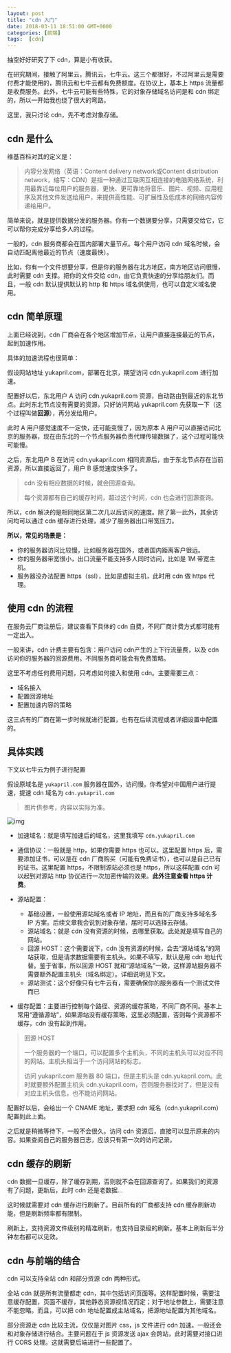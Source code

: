 ```yaml
---
layout: post
title: "cdn 入门"
date: 2018-03-11 18:51:00 GMT+0000
categories: [前端]
tags:  [cdn]
---
```


抽空好好研究了下 cdn，算是小有收获。

在研究期间，接触了阿里云，腾讯云，七牛云。这三个都很好，不过阿里云是需要付费才能使用的，腾讯云和七牛云都有免费额度。在协议上，基本上 https 流量都是收费服务。此外，七牛云可能有些特殊，它的对象存储域名访问是和 cdn  绑定的，所以一开始我也绕了很大的弯路。

这里，我只讨论 cdn，先不考虑对象存储。

<!-- more -->

## cdn 是什么

维基百科对其的定义是：

> 内容分发网络（英语：Content delivery network或Content distribution network，缩写：CDN）是指一种通过互联网互相连接的电脑网络系统，利用最靠近每位用户的服务器，更快、更可靠地将音乐、图片、视频、应用程序及其他文件发送给用户，来提供高性能、可扩展性及低成本的网络内容传递给用户。

简单来说，就是提供数据分发的服务器。你有一个数据要分享，只需要交给它，它可以帮你完成分享给多人的过程。

一般的，cdn 服务商都会在国内部署大量节点。每个用户访问 cdn 域名时候，会自动匹配离他最近的节点（速度最快）。

比如，你有一个文件想要分享，但是你的服务器在北方地区，南方地区访问很慢，此时需要 cdn 支撑。把你的文件交给 cdn，由它负责快速的分享给朋友们。而且，一般 cdn 默认提供默认的 http 和 https 域名供使用，也可以自定义域名使用。

## cdn 简单原理

上面已经说到，cdn 厂商会在各个地区增加节点，让用户直接连接最近的节点，起到加速作用。

具体的加速流程也很简单：

假设网站地址 yukapril.com，部署在北京，期望访问 cdn.yukapril.com 进行加速。

配置好以后，东北用户 A 访问 cdn.yukapril.com 资源，自动路由到最近的东北节点。此时东北节点没有需要的资源，只好访问网站 yukapril.com 先获取一下（这个过程叫做**回源**），再分发给用户。

此时 A 用户感觉速度不一定快，还可能变慢了，因为原本 A 用户可以直接访问北京的服务器，现在由东北的一个节点服务器负责代理传输数据了，这个过程可能快可能慢。

之后，东北用户 B 在访问 cdn.yukapril.com 相同资源后，由于东北节点存在当前资源，所以直接返回了，用户 B 感觉速度快多了。

> cdn 没有相应数据的时候，就会回源查询。
>
> 每个资源都有自己的缓存时间，超过这个时间，cdn 也会进行回源查询。

所以，cdn 解决的是相同地区第二次几以后访问的速度。除了第一此外，其余访问均可以通过 cdn 缓存进行处理，减少了服务器出口带宽压力。

**所以，常见的场景是：**

- 你的服务器访问比较慢，比如服务器在国外，或者国内距离客户很远。
- 你的服务器带宽很小，出口流量不能支持多人同时访问，比如是 1M 带宽主机。
- 服务器没办法配置 https（ssl），比如是虚拟主机，此时用 cdn 做 https 代理。

## 使用 cdn 的流程

在服务云厂商注册后，建议查看下具体的 cdn 自费，不同厂商计费方式都可能有一定出入。

一般来讲，cdn 计费主要有包含：用户访问 cdn产生的上下行流量费，以及 cdn 访问你的服务器的回源费用。不同服务商可能会有免费策略。

这里不考虑任何费用问题，只考虑如何接入和使用 cdn。主要需要三点：

* 域名接入
* 配置回源地址
* 配置加速内容的策略

这三点有的厂商在第一步时候就进行配置，也有在后续流程或者详细设置中配置的。

## 具体实践

下文以七牛云为例子进行配置

假设原域名是 `yukapril.com` 服务器在国外，访问慢。你希望对中国用户进行提速，提速 cdn 域名为 `cdn.yukapril.com`

> 图片供参考，内容以实际为准。

![img](https://cdn0.yukapril.com/blog/2018-03-11-cdn.png-wm.white)

* 加速域名：就是填写加速后的域名，这里我填写 `cdn.yukapril.com`

* 通信协议：一般就是 http，如果你需要 https 也可以。这里配置 https 后，需要添加证书，可以是在 cdn 厂商购买（可能有免费证书），也可以是自己已有的证书。这里配置 https，不限制源站必须也是 https，所以这样配置 cdn 可以起到对源站 http 协议进行一次加密传输的效果。**此外注意查看 https 计费**。

* 源站配置：

  * 基础设置，一般使用源站域名或者 IP 地址，而且有的厂商支持多域名多 IP 方案。后续文章我会说到对象存储，届时可以选择云存储。
  * 源站域名：就是 cdn 没有资源的时候，去哪里获取。此处就是填写自己的网站。
  * 回源 HOST：这个需要说下，cdn 没有资源的时候，会去“源站域名”的网站获取，但是请求数据需要有主机头。如果不填写，默认是用 cdn 地址代替。鉴于省事，所以回源 HOST 就和“源站域名”一致，这样源站服务器不需要额外配置主机头（域名绑定）。详细说明见下文。
  * 源站测试：这个好像只有七牛云有，需要确保你的服务器有一个测试文件而已
* 缓存配置：主要进行控制每个路径、资源的缓存策略，不同厂商不同。基本上常用“遵循源站”，如果源站没有缓存策略，这里必须配置，否则每个资源都不缓存，cdn 没有起到作用。


> 回源 HOST
>
> 一个服务器的一个端口，可以配置多个主机头，不同的主机头可以对应不同的网站。主机头相当于一个访问网站的标志。
>
> 访问 yukapril.com 服务器 80 端口，但是主机头是 cdn.yukapril.com。此时就要额外配置主机头 cdn.yukapril.com，否则服务器找对了，但是没有对应主机头信息，也不能访问网站。

配置好以后，会给出一个 CNAME 地址，要求把 cdn 域名（cdn.yukapril.com）配置到此上面。

之后就是稍微等待下，一般不会很久。访问 cdn 资源后，直接可以显示原来的内容。如果查阅自己的服务器日志，应该只有第一次的访问记录。

## cdn 缓存的刷新

cdn 数据一旦缓存，除了缓存到期，否则就不会在回源查询了。如果我们的资源有了问题，更新后，此时 cdn 还是老数据...

这时候就需要对 cdn 缓存进行刷新了。目前所有的厂商都支持 cdn 缓存刷新功能，但是刷新频率都有限制。

刷新上，支持资源文件级别的精准刷新，也支持目录级的刷新。基本上刷新后半分钟左右都可以见效。

## cdn 与前端的结合

cdn 可以支持全站 cdn 和部分资源 cdn 两种形式。

全站 cdn 就是所有流量都走 cdn，其中包括访问页面等。这样配置时候，需要注意缓存配置，页面不缓存，其他静态资源视情况而定；对于地址参数上，需要注意不能忽略。而且，可以把 cdn 地址配置成主站域名，把源地址配置为其他域名。

部分资源走 cdn 比较主流，仅仅是对图片 css，js 文件进行 cdn 加速。一般还会和对象存储进行结合。主要问题在于 js 资源发送 ajax 会跨站，此时需要对接口进行 CORS 处理。这就需要后端进行一些配置了。
